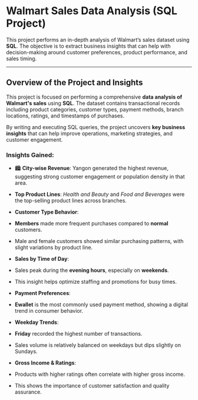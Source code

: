 #  Walmart Sales Data Analysis (SQL Project)

This project performs an in-depth analysis of Walmart’s sales dataset using **SQL**. The objective is to extract business insights that can help with decision-making around customer preferences, product performance, and sales timing.

---

##  Overview of the Project and Insights

This project is focused on performing a comprehensive **data analysis of Walmart's sales** using **SQL**. The dataset contains transactional records including product categories, customer types, payment methods, branch locations, ratings, and timestamps of purchases.

By writing and executing SQL queries, the project uncovers **key business insights** that can help improve operations, marketing strategies, and customer engagement.

###  Insights Gained:

- 🏙 **City-wise Revenue**: Yangon generated the highest revenue, suggesting strong customer engagement or population density in that area.
  
-  **Top Product Lines**: *Health and Beauty* and *Food and Beverages* were the top-selling product lines across branches.

-  **Customer Type Behavior**:
  - **Members** made more frequent purchases compared to **normal** customers.
  - Male and female customers showed similar purchasing patterns, with slight variations by product line.

-  **Sales by Time of Day**:
  - Sales peak during the **evening hours**, especially on **weekends**.
  - This insight helps optimize staffing and promotions for busy times.

-  **Payment Preferences**:
  - **Ewallet** is the most commonly used payment method, showing a digital trend in consumer behavior.

-  **Weekday Trends**:
  - **Friday** recorded the highest number of transactions.
  - Sales volume is relatively balanced on weekdays but dips slightly on Sundays.

-  **Gross Income & Ratings**:
  - Products with higher ratings often correlate with higher gross income.
  - This shows the importance of customer satisfaction and quality assurance.




